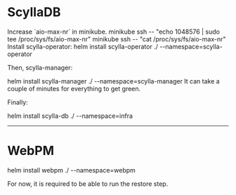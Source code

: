 


# ScyllaDB

<note level="warning">
Increase `aio-max-nr` in minikube.
<k8sShell pwd="prerequisites/cert-manager">
minikube ssh -- "echo 1048576 | sudo tee /proc/sys/fs/aio-max-nr"
minikube ssh -- "cat /proc/sys/fs/aio-max-nr" 
</k8sShell>
</note>
Install scylla-operator:

<k8sShell pwd="operators/scylla-operator">
helm install scylla-operator ./ --namespace=scylla-operator
</k8sShell>

Then, scylla-manager:

<k8sShell pwd="operators/scylla-manager">
helm install scylla-manager ./ --namespace=scylla-manager
</k8sShell>

<note level="warning">
It can take a couple of minutes for everything to get green.
</note>

Finally:

<k8sShell pwd="infra/scylla-db">
helm install scylla-db ./ --namespace=infra
</k8sShell>

---

# WebPM

<k8sShell pwd="webpm">
helm install webpm ./ --namespace=webpm
</k8sShell>

For now, it is required to be able to run the restore step.
